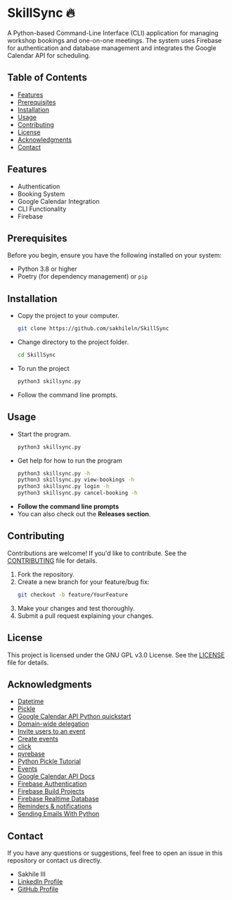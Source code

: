 # SkillSync 🔥
A Python-based Command-Line Interface (CLI) application for managing workshop bookings and one-on-one meetings. The system uses Firebase for authentication and database management and integrates the Google Calendar API for scheduling. 

## Table of Contents
- [Features](#features)
- [Prerequisites](#prerequisites)
- [Installation](#installation)
- [Usage](#usage)
- [Contributing](#contributing)
- [License](#license)
- [Acknowledgments](#acknowledgments)
- [Contact](#contact)

## Features
- Authentication
- Booking System
- Google Calendar Integration
- CLI Functionality
- Firebase

## Prerequisites
Before you begin, ensure you have the following installed on your system:
- Python 3.8 or higher
- Poetry (for dependency management) or `pip`

## Installation
- Copy the project to your computer.
    ```bash
    git clone https://github.com/sakhileln/SkillSync
    ```
- Change directory to the project folder.
    ```bash
    cd SkillSync
    ```
- To run the project
    ```bash
    python3 skillsync.py
    ```
- Follow the command line prompts.

## Usage
- Start the program.
    ```bash
    python3 skillsync.py
    ```
- Get help for how to run the program
    ```bash
    python3 skillsync.py -h
    python3 skillsync.py view-bookings -h
    python3 skillsync.py login -h
    python3 skillsync.py cancel-booking -h
    ```
- **Follow the command line prompts**
- You can also check out the **Releases section**.

## Contributing
Contributions are welcome! If you'd like to contribute. See the [CONTRIBUTING](CONTRIBUTING.md) file for details.
1. Fork the repository.
2. Create a new branch for your feature/bug fix:
   ```bash
   git checkout -b feature/YourFeature
   ```
3. Make your changes and test thoroughly.
4. Submit a pull request explaining your changes.

## License
This project is licensed under the GNU GPL v3.0 License. See the [LICENSE](LICENSE) file for details.

## Acknowledgments
- [Datetime](https://docs.python.org/3/library/datetime.html)
- [Pickle](https://docs.python.org/3/library/pickle.html)
- [Google Calendar API Python quickstart](https://developers.google.com/calendar/api/quickstart/python)
- [Domain-wide delegation](https://developers.google.com/classroom/guides/key-concepts/domain-wide-delegation?hl=en)
- [Invite users to an event](https://developers.google.com/calendar/api/concepts/inviting-attendees-to-events)
- [Create events](https://developers.google.com/calendar/api/guides/create-events)
- [click](https://click.palletsprojects.com/en/stable/)
- [pyrebase](https://github.com/thisbejim/Pyrebase)
- [Python Pickle Tutorial](https://www.datacamp.com/tutorial/pickle-python-tutorial)
- [Events](https://developers.google.com/calendar/api/v3/reference/events/delete#python)
- [Google Calendar API Docs](https://www.postman.com/postman/google-api-workspace/documentation/54xuf9z/google-calendar-api)
- [Firebase Authentication](https://firebase.google.com/docs/auth)
- [Firebase Build Projects](https://firebase.google.com/docs/build)
- [Firebase Realtime Database](https://firebase.google.com/docs/database)
- [Reminders & notifications](https://developers.google.com/calendar/api/concepts/reminders)
- [Sending Emails With Python](https://realpython.com/python-send-email/)

## Contact
If you have any questions or suggestions, feel free to open an issue in this repository or contact us directly.
- Sakhile III  
- [LinkedIn Profile](https://www.linkedin.com/in/sakhile-ndlazi)
- [GitHub Profile](https://github.com/sakhileln)


